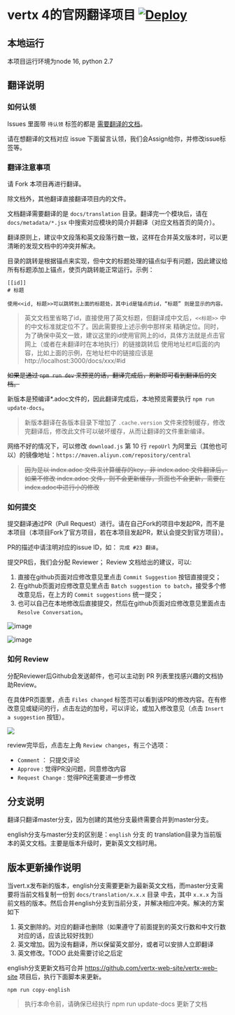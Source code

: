 # vertx 4的官网翻译项目 [![Deploy](https://github.com/vertx-china/vertx-china.github.io/actions/workflows/deploy.yml/badge.svg)](https://github.com/vertx-china/vertx-china.github.io/actions/workflows/deploy.yml)

## 本地运行

本项目运行环境为node 16, python 2.7

## 翻译说明
### 如何认领
Issues 里面带 `待认领` 标签的都是 [需要翻译的文档](https://github.com/vertx-china/vertx-china.github.io/issues?q=is%3Aopen+is%3Aissue+label%3A%E5%BE%85%E8%AE%A4%E9%A2%86)。 

请在想翻译的文档对应 issue 下面留言认领，我们会Assign给你，并修改issue标签等。

### 翻译注意事项
请 Fork 本项目再进行翻译。

除文档外，其他翻译直接翻译项目内的文件。

文档翻译需要翻译的是 `docs/translation` 目录。翻译完一个模块后，请在 `docs/metadata/*.jsx` 中搜索对应模块的简介并翻译（对应文档首页的简介）。

翻译原则上，建议中文段落和英文段落行数一致，这样在合并英文版本时，可以更清晰的发现文档中的冲突并解决。

目录的跳转是根据锚点来实现，但中文的标题处理的锚点似乎有问题，因此建议给所有标题添加上锚点，使页内跳转能正常运行。示例：

```asciidoc
[[id]]
# 标题

使用<<id, 标题>>可以跳转到上面的标题处，其中id是锚点的id，“标题” 则是显示的内容。
```
> 英文文档里省略了id，直接使用了英文标题，但翻译成中文后，`<<标题>>` 中的中文标准就定位不了。因此需要按上述示例中那样来
> 精确定位。同时，为了确保中英文一致，建议这里的id使用官网上的id，具体方法就是点击官网上（或者在未翻译时在本地执行）的链接跳转后
> 使用地址栏#后面的内容，比如上面的示例，在地址栏中的链接应该是 http://localhost:3000/docs/xxx/#id

~~如果是通过 `npm run dev` 来预览的话，翻译完成后，刷新即可看到翻译后的文档。~~

新版本是预编译*.adoc文件的，因此翻译完成后，本地预览需要执行 `npm run update-docs`。

> 新版本翻译在各版本目录下增加了 `.cache.version` 文件来控制缓存，修改完翻译后，修改此文件可以破坏缓存，从而让翻译的文件重新编译。

网络不好的情况下，可以修改 `download.js` 第 10 行 `repoUrl` 为阿里云（其他也可以）的镜像地址：`https://maven.aliyun.com/repository/central`

> ~~因为是以 index.adoc 文件来计算缓存的key，非 index.adoc 文件翻译后，如果不修改 index.adoc 文件，则不会更新缓存，页面也不会更新，需要在 index.adoc中进行小的修改~~


### 如何提交
提交翻译通过PR（Pull Request）进行。请在自己Fork的项目中发起PR，而不是本项目（本项目Fork了官方项目，若在本项目发起PR，默认会提交到官方项目）。

PR的描述中请注明对应的issue ID，如： `完成 #23 翻译`。

提交PR后，我们会分配 Reviewer； Review 文档给出的建议，可以:
1. 直接在github页面对应修改意见里点击 `Commit Suggestion` 按钮直接提交；
2. 在github页面对应修改意见里点击 `Batch suggestion to batch`，接受多个修改意见后，在上方的 `Commit suggestions` 统一提交；
3. 也可以自己在本地修改后直接提交，然后在github页面对应修改意见里面点击 `Resolve Conversation`。

![image](https://user-images.githubusercontent.com/13050963/107318381-9b3e5b00-6ad7-11eb-9aa6-37a61b1b06f6.png)

![image](https://user-images.githubusercontent.com/13050963/107318576-0c7e0e00-6ad8-11eb-9007-bc5cb5af71f4.png)

### 如何 Review
分配Reviewer后Github会发送邮件，也可以主动到 PR 列表里找感兴趣的文档协助Review。 

在具体PR页面里，点击 `Files changed` 标签页可以看到该PR的修改内容。在有修改意见或疑问的行，点击左边的加号，可以评论，或加入修改意见（点击 `Insert a suggestion` 按钮）。

![](https://user-images.githubusercontent.com/13050963/107318109-f754af80-6ad6-11eb-9096-e9b90f86a5f1.png)

review完毕后，点击左上角 `Review changes`，有三个选项：
- `Comment` ： 只提交评论
- `Approve` : 觉得PR没问题，同意修改内容
- `Request Change` : 觉得PR还需要进一步修改

## 分支说明

翻译只翻译master分支，因为创建的其他分支最终需要合并到master分支。

english分支与master分支的区别是：`english` 分支 的 translation目录为当前版本的英文文档。主要是版本升级时，更新英文文档时用。
 
## 版本更新操作说明

当vert.x发布新的版本，english分支需要更新为最新英文文档，而master分支需要将当前文档复制一份到 `docs/translation/x.x.x` 目录
中去，其中 `x.x.x` 为当前文档的版本。然后合并english分支到当前分支，并解决相应冲突。解决的方案如下

1. 英文删除的。对应的翻译也删除（如果遵守了前面提到的英文行数和中文行数对应的话，应该比较好找到）
2. 英文增加。因为没有翻译，所以保留英文部分，或者可以安排人立即翻译
3. 英文修改。TODO 此处需要讨论之后定

english分支更新文档可合并 https://github.com/vertx-web-site/vertx-web-site 项目后，执行下面脚本来更新。

```shell
npm run copy-english
```
> 执行本命令前，请确保已经执行 npm run update-docs 更新了文档 

